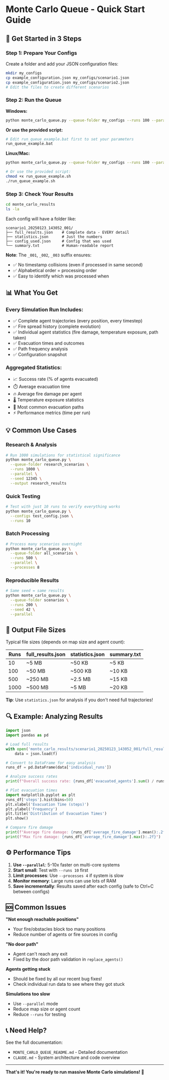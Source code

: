 # Monte Carlo Queue - Quick Start Guide

## 🚀 Get Started in 3 Steps

### Step 1: Prepare Your Configs

Create a folder and add your JSON configuration files:

```bash
mkdir my_configs
cp example_configuration.json my_configs/scenario1.json
cp example_configuration.json my_configs/scenario2.json
# Edit the files to create different scenarios
```

### Step 2: Run the Queue

**Windows:**
```bash
python monte_carlo_queue.py --queue-folder my_configs --runs 100 --parallel
```

**Or use the provided script:**
```bash
# Edit run_queue_example.bat first to set your parameters
run_queue_example.bat
```

**Linux/Mac:**
```bash
python monte_carlo_queue.py --queue-folder my_configs --runs 100 --parallel

# Or use the provided script:
chmod +x run_queue_example.sh
./run_queue_example.sh
```

### Step 3: Check Your Results

```bash
cd monte_carlo_results
ls -la
```

Each config will have a folder like:
```
scenario1_20250123_143052_001/
├── full_results.json    # Complete data - EVERY detail
├── statistics.json      # Just the numbers
├── config_used.json     # Config that was used
└── summary.txt          # Human-readable report
```

**Note**: The `_001`, `_002`, `_003` suffix ensures:
- ✅ No timestamp collisions (even if processed in same second)
- ✅ Alphabetical order = processing order
- ✅ Easy to identify which was processed when

## 📊 What You Get

### Every Simulation Run Includes:
- ✅ Complete agent trajectories (every position, every timestep)
- ✅ Fire spread history (complete evolution)
- ✅ Individual agent statistics (fire damage, temperature exposure, path taken)
- ✅ Evacuation times and outcomes
- ✅ Path frequency analysis
- ✅ Configuration snapshot

### Aggregated Statistics:
- 📈 Success rate (% of agents evacuated)
- ⏱️ Average evacuation time
- 🔥 Average fire damage per agent
- 🌡️ Temperature exposure statistics
- 🚪 Most common evacuation paths
- ⚡ Performance metrics (time per run)

## 💡 Common Use Cases

### Research & Analysis
```bash
# Run 1000 simulations for statistical significance
python monte_carlo_queue.py \
  --queue-folder research_scenarios \
  --runs 1000 \
  --parallel \
  --seed 12345 \
  --output research_results
```

### Quick Testing
```bash
# Test with just 10 runs to verify everything works
python monte_carlo_queue.py \
  --configs test_config.json \
  --runs 10
```

### Batch Processing
```bash
# Process many scenarios overnight
python monte_carlo_queue.py \
  --queue-folder all_scenarios \
  --runs 500 \
  --parallel \
  --processes 8
```

### Reproducible Results
```bash
# Same seed = same results
python monte_carlo_queue.py \
  --queue-folder scenarios \
  --runs 200 \
  --seed 42 \
  --parallel
```

## 📁 Output File Sizes

Typical file sizes (depends on map size and agent count):

| Runs | full_results.json | statistics.json | summary.txt |
|------|-------------------|-----------------|-------------|
| 10   | ~5 MB            | ~50 KB          | ~5 KB       |
| 100  | ~50 MB           | ~500 KB         | ~10 KB      |
| 500  | ~250 MB          | ~2.5 MB         | ~15 KB      |
| 1000 | ~500 MB          | ~5 MB           | ~20 KB      |

**Tip**: Use `statistics.json` for analysis if you don't need full trajectories!

## 🔍 Example: Analyzing Results

```python
import json
import pandas as pd

# Load full results
with open('monte_carlo_results/scenario1_20250123_143052_001/full_results.json') as f:
    data = json.load(f)

# Convert to DataFrame for easy analysis
runs_df = pd.DataFrame(data['individual_runs'])

# Analyze success rates
print(f"Overall success rate: {runs_df['evacuated_agents'].sum() / runs_df['evacuated_agents'].count() * 100:.2f}%")

# Plot evacuation times
import matplotlib.pyplot as plt
runs_df['steps'].hist(bins=50)
plt.xlabel('Evacuation Time (steps)')
plt.ylabel('Frequency')
plt.title('Distribution of Evacuation Times')
plt.show()

# Compare fire damage
print(f"Average fire damage: {runs_df['average_fire_damage'].mean():.2f}")
print(f"Max fire damage: {runs_df['average_fire_damage'].max():.2f}")
```

## ⚙️ Performance Tips

1. **Use `--parallel`**: 5-10x faster on multi-core systems
2. **Start small**: Test with `--runs 10` first
3. **Limit processes**: Use `--processes 4` if system is slow
4. **Monitor memory**: Large runs can use lots of RAM
5. **Save incrementally**: Results saved after each config (safe to Ctrl+C between configs)

## 🆘 Common Issues

**"Not enough reachable positions"**
- Your fire/obstacles block too many positions
- Reduce number of agents or fire sources in config

**"No door path"**
- Agent can't reach any exit
- Fixed by the door path validation in `replace_agents()`

**Agents getting stuck**
- Should be fixed by all our recent bug fixes!
- Check individual run data to see where they got stuck

**Simulations too slow**
- Use `--parallel` mode
- Reduce map size or agent count
- Reduce `--runs` for testing

## 📞 Need Help?

See the full documentation:
- `MONTE_CARLO_QUEUE_README.md` - Detailed documentation
- `CLAUDE.md` - System architecture and code overview

---

**That's it! You're ready to run massive Monte Carlo simulations! 🎉**
